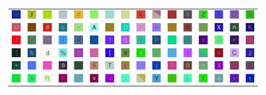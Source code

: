 <table>
<tr>
<td><img src="57.gif"></td>
<td><img src="79.gif"></td>
<td><img src="2E.gif"></td>
<td><img src="69.gif"></td>
<td><img src="63.gif"></td>
<td><img src="28.gif"></td>
<td><img src="4A.gif"></td>
<td><img src="48.gif"></td>
<td><img src="6B.gif"></td>
<td><img src="gr3.gif"></td>
<td><img src="77.gif"></td>
<td><img src="36.gif"></td>
<td><img src="5A.gif"></td>
<td><img src="5B.gif"></td>
<td><img src="4F.gif"></td>
<td><img src="56.gif"></td>
</tr>
<tr>
<td><img src="55.gif"></td>
<td><img src="7D.gif"></td>
<td><img src="38.gif"></td>
<td><img src="26.gif"></td>
<td><img src="7E.gif"></td>
<td><img src="41.gif"></td>
<td><img src="66.gif"></td>
<td><img src="44.gif"></td>
<td><img src="2D.gif"></td>
<td><img src="75.gif"></td>
<td><img src="5F.gif"></td>
<td><img src="30.gif"></td>
<td><img src="4E.gif"></td>
<td><img src="58.gif"></td>
<td><img src="6E.gif"></td>
<td><img src="4B.gif"></td>
</tr>
<tr>
<td><img src="2F.gif"></td>
<td><img src="4D.gif"></td>
<td><img src="3A.gif"></td>
<td><img src="7C.gif"></td>
<td><img src="3C.gif"></td>
<td><img src="5E.gif"></td>
<td><img src="21.gif"></td>
<td><img src="35.gif"></td>
<td><img src="7A.gif"></td>
<td><img src="50.gif"></td>
<td><img src="4C.gif"></td>
<td><img src="2C.gif"></td>
<td><img src="49.gif"></td>
<td><img src="40.gif"></td>
<td><img src="3D.gif"></td>
<td><img src="3F.gif"></td>
</tr>
<tr>
<td><img src="5D.gif"></td>
<td><img src="68.gif"></td>
<td><img src="64.gif"></td>
<td><img src="25.gif"></td>
<td><img src="53.gif"></td>
<td><img src="51.gif"></td>
<td><img src="7B.gif"></td>
<td><img src="65.gif"></td>
<td><img src="78.gif"></td>
<td><img src="3B.gif"></td>
<td><img src="46.gif"></td>
<td><img src="31.gif"></td>
<td><img src="gr1.gif"></td>
<td><img src="67.gif"></td>
<td><img src="43.gif"></td>
<td><img src="32.gif"></td>
</tr>
<tr>
<td><img src="2A.gif"></td>
<td><img src="72.gif"></td>
<td><img src="6D.gif"></td>
<td><img src="39.gif"></td>
<td><img src="22.gif"></td>
<td><img src="24.gif"></td>
<td><img src="54.gif"></td>
<td><img src="23.gif"></td>
<td><img src="29.gif"></td>
<td><img src="6A.gif"></td>
<td><img src="71.gif"></td>
<td><img src="42.gif"></td>
<td><img src="61.gif"></td>
<td><img src="33.gif"></td>
<td><img src="47.gif"></td>
<td><img src="45.gif"></td>
</tr>
<tr>
<td><img src="3E.gif"></td>
<td><img src="6F.gif"></td>
<td><img src="52.gif"></td>
<td><img src="70.gif"></td>
<td><img src="37.gif"></td>
<td><img src="76.gif"></td>
<td><img src="73.gif"></td>
<td><img src="27.gif"></td>
<td><img src="gr2.gif"></td>
<td><img src="59.gif"></td>
<td><img src="60.gif"></td>
<td><img src="62.gif"></td>
<td><img src="6C.gif"></td>
<td><img src="34.gif"></td>
<td><img src="2B.gif"></td>
<td><img src="74.gif"></td>
</tr>
</table>
